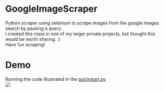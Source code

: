 # GoogleImageScraper
Python scraper using selenium to scrape images from the google images search by passing a query.</br>
I created this class in one of my larger private projects, but thought this would be worth sharing. :)</br>
Have fun scraping! 

# Demo
Running the code illustrated in the [quickstart.py](https://github.com/frederikme/GoogleImageScraper/blob/main/quickstart.py).</br>
<img src="https://user-images.githubusercontent.com/60892381/95376978-3208ca00-08e2-11eb-9b6e-6d93a9015cc5.gif"></src>

